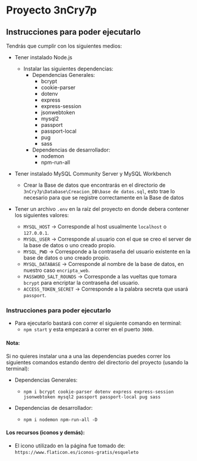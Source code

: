 # Proyecto 3nCry7p

## Instrucciones para poder ejecutarlo

Tendrás que cumplir con los siguientes medios:

- Tener instalado Node.js
    - Instalar las siguientes dependencias:
        - Dependencias Generales:
            - bcrypt
            - cookie-parser
            - dotenv
            - express
            - express-session
            - jsonwebtoken
            - mysql2
            - passport
            - passport-local
            - pug
            - sass
        - Dependencias de desarrollador:
            - nodemon
            - npm-run-all

- Tener instalado MySQL Community Server y MySQL Workbench
    - Crear la Base de datos que encontrarás en el directorio de `3nCry7p\Database\Creacion_DB\base de datos.sql`, esto trae lo necesario para que se registre correctamente en la Base de datos 

- Tener un archivo `.env` en la raíz del proyecto en donde debera contener los siguientes valores:
    - `MYSQL_HOST` → Corresponde al host usualmente `localhost` o  `127.0.0.1`.
    - `MYSQL_USER` → Corresponde al usuario con el que se creo el server de la base de datos o uno creado propio.
    - `MYSQL_PWD` → Corresponde a la contraseña del usuario existente en la base de datos o uno creado propio.
    - `MYSQL_DATABASE` → Corresponde al nombre de la base de datos, en nuestro caso `encripta_web`.
    - `PASSWORD_SALT_ROUNDS` → Corresponde a las vueltas que tomara `bcrypt` para encriptar la contraseña del usuario.
    - `ACCESS_TOKEN_SECRET` → Corresponde a la palabra secreta que usará `passport`.


### Instrucciones para poder ejecutarlo

- Para ejecutarlo bastará con correr el siguiente comando en terminal:
    - `npm start` y esta empezará a correr en el puerto `3000`.


#### Nota: 
Si no quieres instalar una a una las dependencias puedes correr los siguientes comandos estando dentro del directorio del proyecto (usando la terminal):

- Dependencias Generales:
    - `npm i bcrypt cookie-parser dotenv express express-session jsonwebtoken mysql2 passport passport-local pug sass`

- Dependencias de desarrollador:
    - `npm i nodemon npm-run-all -D`


#### Los recursos (iconos y demás):
- El icono utilizado en la página fue tomado de: `https://www.flaticon.es/iconos-gratis/esqueleto`